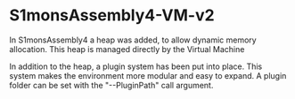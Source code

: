 # S1monsAssembly4-VM-v2
In S1monsAssembly4 a heap was added, to allow dynamic memory allocation.
This heap is managed directly by the Virtual Machine

In addition to the heap, a plugin system has been put into place.
This system makes the environment more modular and easy to expand.
A plugin folder can be set with the "--PluginPath" call argument.